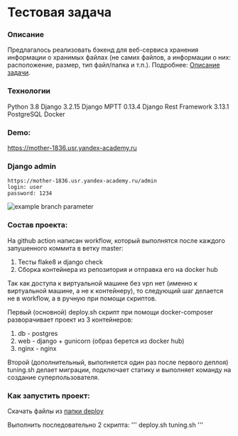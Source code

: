 # Тестовая задача
### Описание
Предлагалось реализовать бэкенд для веб-сервиса хранения информации о хранимых 
файлах (не самих файлов, а информации о них: расположение, размер, тип 
файл/папка и т.п.). Подробнее: [Описание задачи](https://github.com/robky/enrollment/blob/master/Task.md).

### Технологии
Python 3.8
Django 3.2.15
Django MPTT 0.13.4
Django Rest Framework 3.13.1
PostgreSQL
Docker

### Demo:
https://mother-1836.usr.yandex-academy.ru

### Django admin
```
https://mother-1836.usr.yandex-academy.ru/admin
login: user
password: 1234
```

![example branch parameter](https://github.com/robky/enrollment/actions/workflows/enrollment.yml/badge.svg)

### Состав проекта:
На github action написан workflow, который выполнятся после каждого 
запушенного коммита в ветку master:
1. Тесты flake8 и django check
2. Сборка контейнера из репозитория и отправка его на docker hub

Так как доступа к виртуальной машине без vpn нет (именно к виртуальной 
машине, а не к контейнеру), то следующий шаг делается не в workflow, а 
в ручную при помощи скриптов. 

Первый (основной) deploy.sh скрипт при помощи docker-composer разворачивает проект 
из 3 контейнеров:
1. db - postgres
2. web - django + gunicorn (образ берется из docker hub)
3. nginx - nginx

Второй (дополнительный, выполняется один раз после первого деплоя) tuning.sh делает 
миграции, подключает статику и выполняет команду на создание суперпользователя. 

### Как запустить проект:
Скачать файлы из [папки deploy](https://github.com/robky/enrollment/tree/master/deploy)

Выполнить последовательно 2 скрипта:
'''
deploy.sh
tuning.sh
'''